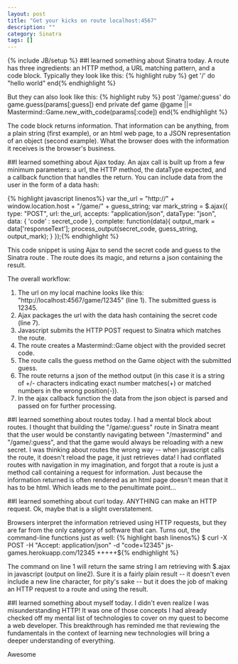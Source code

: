 ```yaml
---
layout: post
title: "Get your kicks on route localhost:4567"
description: ""
category: Sinatra
tags: []
---
```

{% include JB/setup %}
##I learned something about Sinatra today.
A route has three ingredients: an HTTP method, a URL matching pattern, and a code block.
Typically they look like this:
{% highlight ruby %}
get '/' do
  "hello world"
end{% endhighlight %}

But they can also look like this:
{% highlight ruby %}
post '/game/:guess' do
  game.guess(params[:guess])
end
private
  def game
    @game ||= Mastermind::Game.new_with_code(params[:code])
  end{% endhighlight %}

The code block returns information. That information can be anything, from a plain string (first example), or an html web page, to a JSON representation of an object (second example). What the browser does with the information it receives is the browser's business.

##I learned something about Ajax today.
An ajax call is built up from a few minimum parameters: a url, the HTTP method, the dataType expected, and a callback function that handles the return. You can include data from the user in the form of a data hash:

{% highlight javascript linenos%}
var the_url = "http://" + window.location.host + "/game/" + guess_string;
  var mark_string = $.ajax({
    type: "POST",
    url: the_url,
    accepts: "application/json",
    dataType: "json",
    data: { 'code' : secret_code },
    complete: function(data){
      output_mark = data['responseText'];
      process_output(secret_code, guess_string, output_mark);
    }
  });{% endhighlight %}

This code snippet is using Ajax to send the secret code and guess to the Sinatra route . The route does its magic, and returns a json containing the result.

The overall workflow:
1. The url on my local machine looks like this: "http://localhost:4567/game/12345" (line 1). The submitted guess is 12345.
2. Ajax packages the url with the data hash containing the secret code (line 7).
3. Javascript submits the HTTP POST request to Sinatra which matches the route.
4. The route creates a Mastermind::Game object with the provided secret code.
5. The route calls the guess method on the Game object with the submitted guess.
6. The route returns a json of the method output (in this case it is a string of +/- characters indicating exact number matches(+) or matched numbers in the wrong position(-)).
7. In the ajax callback function the data from the json object is parsed and passed on for further processing.

##I learned something about routes today.
I had a mental block about routes. I thought that building the "/game/:guess" route in Sinatra meant that the user would be constantly navigating between "/mastermind" and "/game/:guess", and that the game would always be reloading with a new secret. I was thinking about routes the wrong way -- when javascript calls the route, it doesn't reload the page, it just retrieves data! I had conflated routes with navigation in my imagination, and forgot that a route is just a method call containing a request for information. Just because the information returned is often rendered as an html page doesn't mean that it has to be html. Which leads me to the penultimate point...

##I learned something about curl today.
ANYTHING can make an HTTP request. Ok, maybe that is a slight overstatement.

Browsers interpret the information retrieved using HTTP requests, but they are far from the only category of software that can. Turns out, the command-line functions just as well:
{% highlight bash linenos%}
$ curl -X POST -H "Accept: application/json" -d "code=12345" js-games.herokuapp.com/12345
+++++${% endhighlight %}

The command on line 1 will return the same string I am retrieving with $.ajax in javascript (output on line2). Sure it is a fairly plain result -- it doesn't even include a new line character, for pity's sake -- but it does the job of making an HTTP request to a route and using the result.

##I learned something about myself today.
I didn't even realize I was misunderstanding HTTP! It was one of those concepts I had already checked off my mental list of technologies to cover on my quest to become a web developer. This breakthrough has reminded me that reviewing the fundamentals in the context of learning new technologies will bring a deeper understanding of everything.

Awesome